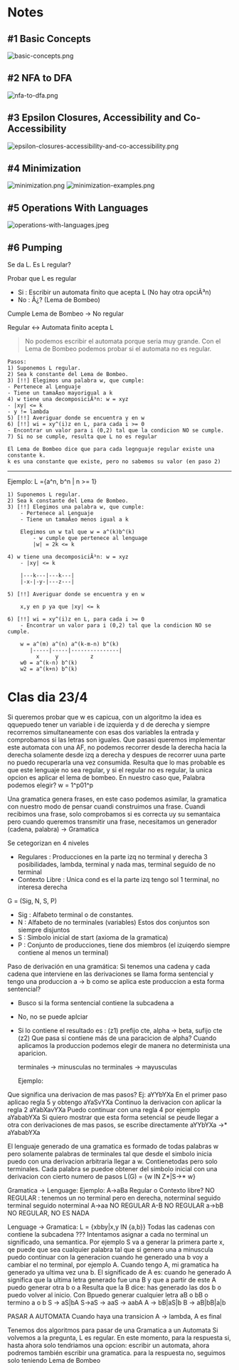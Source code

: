 # Notes
## #1 Basic Concepts
![basic-concepts.png](basic-concepts.png)
## #2 NFA to DFA
![nfa-to-dfa.png](nfa-to-dfa.png)
## #3 Epsilon Closures, Accessibility and Co-Accessibility
![epsilon-closures-accessibility-and-co-accessibility.png](epsilon-closures-accessibility-and-co-accessibility.png)
## #4 Minimization
![minimization.png](minimization.png)
![minimization-examples.png](minimization-examples.png)
## #5 Operations With Languages
![operations-with-languages.jpeg](operations-with-languages.png)
## #6 Pumping
Se da L. Es L regular?

Probar que L es regular
- Si : Escribir un automata finito que acepta L (No hay otra opciÃ³n)
- No : Â¿? (Lema de Bombeo)

Cumple Lema de Bombeo -> No regular

Regular <-> Automata finito acepta L

> No podemos escribir el automata porque seria muy grande.
> Con el Lema de Bombeo podemos probar si el automata no es regular.

```
Pasos:
1) Suponemos L regular.
2) Sea k constante del Lema de Bombeo.
3) [!!] Elegimos una palabra w, que cumple:
- Pertenece al Lenguaje
- Tiene un tamaÃ±o mayorigual a k
4) w tiene una decomposiciÃ³n: w = xyz
- |xy| <= k
- y != lambda
5) [!!] Averiguar donde se encuentra y en w
6) [!!] wi = xy^(i)z en L, para cada i >= 0
- Encontrar un valor para i (0,2) tal que la condicion NO se cumple.
7) Si no se cumple, resulta que L no es regular

El Lema de Bombeo dice que para cada legnguaje regular existe una constante k.
k es una constante que existe, pero no sabemos su valor (en paso 2)
```
---
Ejemplo: L ={a^n, b^n | n >= 1}

	1) Suponemos L regular.
	2) Sea k constante del Lema de Bombeo.
	3) [!!] Elegimos una palabra w, que cumple:
		- Pertenece al Lenguaje
		- Tiene un tamaÃ±o menos igual a k

		Elegimos un w tal que w = a^(k)b^(k)
			- w cumple que pertenece al lenguage 	
			|w| = 2k <= k

	4) w tiene una decomposiciÃ³n: w = xyz
		- |xy| <= k

		|---k---|---k---|
		|-x-|-y-|---z---|

	5) [!!] Averiguar donde se encuentra y en w

		x,y en p ya que |xy| <= k

	6) [!!] wi = xy^(i)z en L, para cada i >= 0
		- Encontrar un valor para i (0,2) tal que la condicion NO se cumple.

		w = a^(m) a^(n) a^(k-m-n) b^(k)
		   |-----|-----|---------------|
		     x     y          z
		w0 = a^(k-n) b^(k)
		w2 = a^(k+n) b^(k)

# Clas dia 23/4
Si queremos probar que w es capicua, con un algoritmo la idea es qquepuedo tener un variable i de izquierda y d de derecha y siempre recorremos simultaneamente con esas dos variables la entrada y comprobamos si las letras son iguales.
Que pasasi queremos implementar este automata con una AF, no podemos recorrer desde la derecha hacia la derecha solamente desde izq a derecha y despues de recorrer uuna parte no puedo recuperarla una vez consumida.
Resulta que lo mas probable es que este lenguaje no sea regular, y si el regular no es regular, la unica opcion es aplicar el lema de bombeo.
En nuestro caso que, Palabra podemos elegir? w = 1^p01^p

Una gramatica genera frases, en este caso podemos asimilar, la gramatica con nuestro modo de pensar cuandi construimos una frase.
Cuandi recibimos una frase, solo comprobamos si es correcta uy su semantaica pero cuando queremos transmitir una frase, necesitamos un generador (cadena, palabra) -> Gramatica

Se cetegorizan en 4 niveles
- Regulares : Producciones en la parte izq no terminal y derecha 3 posibilidades, lambda, terminal y nada mas, terminal seguido de no terminal
- Contexto Libre : Unica cond es el la parte izq tengo sol 1 terminal, no interesa derecha

G = (Sig, N, S, P)
- Sig : Alfabeto terminal o de constantes.
- N : Alfabeto de no terminales (variables)
Estos dos conjuntos son siempre disjuntos
- S : Simbolo inicial de start (axioma de la gramatica)
- P : Conjunto de producciones, tiene dos miembros (el izuiqerdo siempre contiene al menos un terminal)

Paso de derivación en una gramática:
Si tenemos una cadena y cada cadena que interviene en las derivaciones se llama forma sentencial y tengo una produccion a -> b
como se aplica este produccion a esta forma sentencial?
- Busco si la forma sentencial contiene la subcadena a
- No, no se puede aplciar
- Si lo contiene el resultado es : (z1) prefijo cte, alpha -> beta, sufijo cte (z2)
Que pasa si contiene más de una paracicion de alpha?
Cuando aplicamos la produccion podemos elegir de manera no determinista una aparicion.

	terminales -> minusculas
	no terminales -> mayusculas

	Ejemplo:

Que significa una derivacion de mas pasos?
Ej: aYYbYXa
En el primer paso aplicao regla 5 y obtengo
aYaSvYXa
Continuo la derivacion con aplicar la regla 2
aYabXavYXa
Puedo continuar con una regla 4 por ejemplo
aYababYXa
Si quiero mostrar que esta forma setencial se peude llegar a otra con derivaciones de mas pasos, se escribe directamente aYYbYXa ->* aYababYXa

El lenguaje generado de una gramatica es formado de todas palabras w pero solamente palabras de terminales tal que desde el simbolo inicia puedo con una derivacion arbitraria llegar a w.
Contienetodas pero solo terminales.
Cada palabra se puedoe obtener del simbolo inicial con una derivacion con cierto numero de pasos
L(G) = {w IN Z*|S->* w}

Gramatica -> Lenguage:
Ejemplo: A->aBa
Regular o Contexto libre?
NO REGULAR : tenemos un no terminal pero en derecha, noterminal seguido terminal seguido noterminal
A->aa
NO REGULAR
A-B
NO REGULAR
a->bB
NO REGULAR, NO ES NADA

Lenguage -> Gramatica:
L = {xbby|x,y IN {a,b}}
Todas las cadenas con contiene la subcadena ???
Intentamos asignar a cada no terminal un significado, una semantica.
Por ejemplo S va a generar la primera parte x, qe puede que sea cualquier palabra tal que si genero una a minuscula puedo continuar con la generacion
cuando he generado una b voy a cambiar el no terminal, por ejemplo A. Cuando tengo A, mi gramatica ha generado ya ultima vez una b.
El significado de A es: cuando he generado A significa que la ultima letra generado fue una B y que a partir de este A puedo generar otra b o a
Resulta que la B dice: has generado las dos b o puedo volver al inicio.
Con Bpuedo generar cualquier letra aB o bB o termino a o b
S -> aS|bA
S->aS -> aaS -> aabA
A -> bB|aS|b
B -> aB|bB|a|b

PASAR A AUTOMATA
Cuando haya una transicion A -> lambda, A es final

Tenemos dos algoritmos para pasar de una Gramatica a un Automata
Si volvemos a la pregunta, L es regular. En este momento, para la respuesta si, hasta ahora solo tendriamos una opcion: escribir un automata,
ahora podremos también escribir una gramatica.
para la respuesta no, seguimos solo teniendo Lema de Bombeo